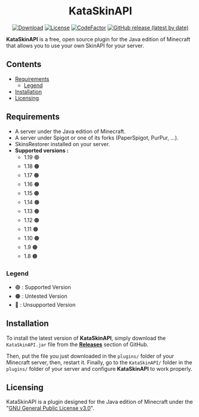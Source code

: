<h1 align="center">
  KataSkinAPI
</h1>

<div align="center">

[![Download](https://img.shields.io/github/downloads/TheOldBestDev/KataSkinAPI/total?style=for-the-badge)](https://github.com/TheOldBestDev/KataSkinAPI/releases/)
[![License](https://img.shields.io/badge/License-GNU%20General%20Public%20License%20v3.0-blue?style=for-the-badge)](https://github.com/TheOldBestDev/KataSkinAPI/blob/Main/LICENSE)
[![CodeFactor](https://www.codefactor.io/repository/github/TheOldBestDev/KataSkinAPI/badge?style=for-the-badge)](https://www.codefactor.io/repository/github/TheOldBestDev/KataSkinAPI)
[![GitHub release (latest by date)](https://img.shields.io/github/v/release/TheOldBestDev/KataSkinAPI?color=green&label=Version&style=for-the-badge)](https://github.com/TheOldBestDev/KataSkinAPI/releases/latest)
</div>

**KataSkinAPI** is a free, open source plugin for the Java edition of Minecraft that allows you to use your own SkinAPI for your server.

## Contents

- [Requirements](#requirements)
  - [Legend](#legend)
- [Installation](#installation)
- [Licensing](#licensing)

## Requirements

- A server under the Java edition of Minecraft.
- A server under Spigot or one of its forks (PaperSpigot, PurPur, ...).
- SkinsRestorer installed on your server.
- **Supported versions :**
  - 1.19 🟢
  - 1.18 🟠
  - 1.17 🟠
  - 1.16 🟠
  - 1.15 🟠
  - 1.14 🟠
  - 1.13 🟠
  - 1.12 🟠
  - 1.11 🟠
  - 1.10 🟠
  - 1.9 🟠
  - 1.8 🟠

### Legend

- 🟢 : Supported Version
- 🟠 : Untested Version
- 🔴 : Unsupported Version

## Installation

To install the latest version of **KataSkinAPI**, simply download the `KataSkinAPI.jar` file from the **[Releases](https://github.com/TheOldBestDev/KataSkinAPI/releases)** section of GitHub.

Then, put the file you just downloaded in the `plugins/` folder of your Minecraft server, then, restart it.
Finally, go to the `KataSkinAPI/` folder in the `plugins/` folder of your server and configure **KataSkinAPI** to work properly.

## Licensing

KataSkinAPI is a plugin designed for the Java edition of Minecraft under the "[GNU General Public License v3.0](https://github.com/TheOldBestDev/KataSkinAPI/blob/Main/LICENSE)".
